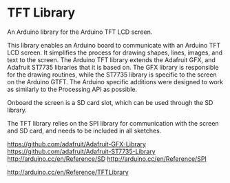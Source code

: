 TFT Library
============

An Arduino library for the Arduino TFT LCD screen.

This library enables an Arduino board to communicate with an Arduino TFT LCD screen. It simplifies the process for drawing shapes, lines, images, and text to the screen.
The Arduino TFT library extends the Adafruit GFX, and Adafruit ST7735 libraries that it is based on. The GFX library is responsible for the drawing routines, while the ST7735 library is specific to the screen on the Arduino GTFT. The Arduino specific additions were designed to work as similarly to the Processing API as possible.

Onboard the screen is a SD card slot, which can be used through the SD library.

The TFT library relies on the SPI library for communication with the screen and SD card, and needs to be included in all sketches.

https://github.com/adafruit/Adafruit-GFX-Library
https://github.com/adafruit/Adafruit-ST7735-Library
http://arduino.cc/en/Reference/SD
http://arduino.cc/en/Reference/SPI

http://arduino.cc/en/Reference/TFTLibrary